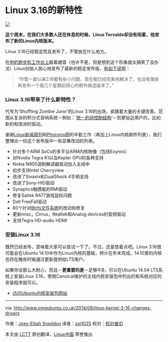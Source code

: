 Linux 3.16的新特性
================================================================================
![](http://www.omgubuntu.co.uk/wp-content/uploads/2011/07/Tux-psd3894.jpg)

**这个周末，在我们大多数人还在休息的时候，Linus Torvalds却没有闲着，他发布了新的Linux内核版本。**

Linux 3.16已经稳定而且发布了，不管放在什么地方。

在[他的跑步机工作台上][1]敲着键盘（也许不是，但是想到这个形象就太搞笑了没办法）Linux创始人放心地宣布了最新的稳定发布版，[有如下说明][2]：

> “尽管一直以来3.16都有些小问题，现在都已经完美地解决了，也没有理由再发布一个我几个星期前担心的额外候选版本了。”

### Linux 3.16带来了什么新特性？ ###

代号为‘Shuffling Zombie Juror’的Linux 3.16的出场，紧跟着大量的关键改善。范围从复杂的积分式音响系统－例如：‘[统一的组控制结构][3]’－到更贴近用户的，比如新的和改进的驱动。

谢谢[Linux新闻周刊][4]和[Phoronix网][5]的辛勤工作（再加上Linux内核邮件列表），我们整理出一份这个发布版中一些显著改动的列表。

- 针对多个ARM SoCs的多平台ARM内核映像（包括Exynos）
- 对Nvidia Tegra K1以及Kepler GPU的各种支持
- Nokia N900调制解调器驱动加入主线中
- 初步支持Intel Cherryview
- 改进了Sixaxix和DualShock 4手柄支持
- 改进了Sony-HID驱动
- Synaptics触摸板的RMI驱动
- 修复Saitek RAT7游戏鼠标问题
- Dell FreeFall驱动
- 80个针对[Btrfs文件系统][6]的改动和修复
- 更新misc，Cirrus，Realtek和Analog devices的音频驱动
- 支持Tegra HD-audio HDMI

### 安装Linux 3.16 ###

既然已经发布，意味着大家可以尝试一下了。不过，还是悠着点吧。Linux 3.16很可能会在Ubuntu 14.10中作为Linux内核的基础，预计在年末完成。14.10里的内核也将在晚些时候通过更新提供给LTS用户。

如果你没那么大耐心，而且－**更重要的是**－足够牛B，可以在Ubuntu 14.04 LTS系统上安装Linux 3.16，使用Canoical维护的主线内核安装包中列出的和系统对应的安装程序就可以。

- [访问Ubuntu内核安装包网站][7]

--------------------------------------------------------------------------------

via: http://www.omgubuntu.co.uk/2014/08/linux-kernel-3-16-changes-drivers

作者：[Joey-Elijah Sneddon][a]
译者：[zpl1025](https://github.com/zpl1025)
校对：[校对者ID](https://github.com/校对者ID)

本文由 [LCTT](https://github.com/LCTT/TranslateProject) 原创翻译，[Linux中国](http://linux.cn/) 荣誉推出

[a]:https://plus.google.com/117485690627814051450/?rel=author
[1]:http://www.omgubuntu.co.uk/2014/07/linus-torvalds-messy-desk-video
[2]:https://lkml.org/lkml/2014/8/3/82
[3]:https://lwn.net/Articles/601840/
[4]:https://lwn.net/
[5]:http://www.phoronix.com/scan.php?page=news_item&px=MTc1NDM
[6]:http://lkml.iu.edu/hypermail/linux/kernel/1406.1/02366.html
[7]:http://kernel.ubuntu.com/
